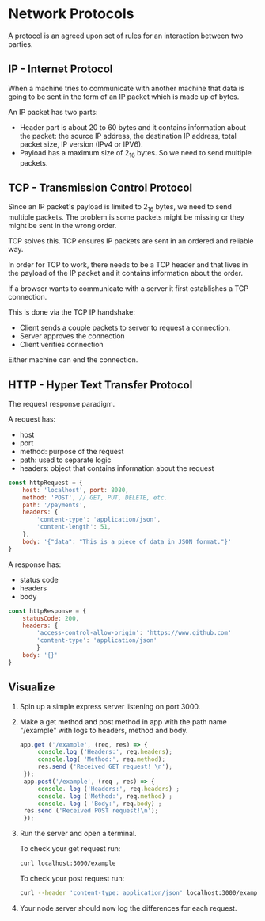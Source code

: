 # Network Protocols

A protocol is an agreed upon set of rules for an interaction between two parties.

## IP - Internet Protocol

When a machine tries to communicate with another machine that data is going to be sent in the form of an IP packet which is made up of bytes.

An IP packet has two parts:

- Header part is about 20 to 60 bytes and it contains information about the packet: the source IP address, the destination IP address, total packet size, IP version (IPv4 or IPV6).
- Payload has a maximum size of 2<sub>16</sub> bytes. So we need to send multiple packets. 

## TCP - Transmission Control Protocol

Since an IP packet's payload is limited to 2<sub>16</sub> bytes, we need to send multiple packets. The problem is some packets might be missing or they might be sent in the wrong order.

TCP solves this. TCP ensures IP packets are sent in an ordered and reliable way.

In order for TCP to work, there needs to be a TCP header and that lives in the payload of the IP packet and it contains information about the order.

If a browser wants to communicate with a server it first establishes a TCP connection.

This is done via the TCP IP handshake:

- Client sends a couple packets to server to request a connection.
- Server approves the connection
- Client verifies connection

Either machine can end the connection.

## HTTP - Hyper Text Transfer Protocol

The request response paradigm.

A request has:

- host
- port
- method: purpose of the request
- path: used to separate logic
- headers: object that contains information about the request

```javascript
const httpRequest = {
    host: 'localhost', port: 8080,
    method: 'POST', // GET, PUT, DELETE, etc.
    path: '/payments',
    headers: {
        'content-type': 'application/json',
        'content-length': 51,
    },
    body: '{"data": "This is a piece of data in JSON format."}'
}
```

A response has:

- status code
- headers
- body
  
```javascript
const httpResponse = {
    statusCode: 200,
    headers: {
        'access-control-allow-origin': 'https://www.github.com'
        'content-type': 'application/json'
        }
    body: '{}'
}
```

## Visualize

1. Spin up a simple express server listening on port 3000.
2. Make a get method and post method in app with the path name "/example" with logs to headers, method and body.

   ```javascript
   app.get ('/example', (req, res) => {
        console.log ('Headers:', req.headers); 
        console.log( 'Method:', req.method); 
        res.send ('Received GET request! \n');
    });
    app.post('/example', (req , res) => {
        console. log ('Headers:', req.headers) ; 
        console. log ('Method:', req.method) ; 
        console. log ( 'Body:', req.body) ;
    res.send ('Received POST request!\n');
    });
   ```

3. Run the server and open a terminal.

    To check your get request run:

    ```bash
    curl localhost:3000/example
    ```

    To check your post request run:

    ```bash
    curl --header 'content-type: application/json' localhost:3000/example --data '{"foo": "bar"}'
    ```

4. Your node server should now log the differences for each request.
